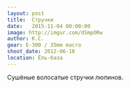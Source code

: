 ```yaml
---
layout: post
title:  Стручки
date:   2015-11-04 00:00:00
image: http://imgur.com/dSmpORw
author: К.С.
gear: E-300 / 35mm macro
shoot_date: 2012-06-10
location: Ёль-база
---
```


Сушёные волосатые стручки люпинов.
